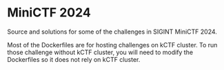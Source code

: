# MiniCTF 2024

Source and solutions for some of the challenges in SIGINT MiniCTF 2024.

Most of the Dockerfiles are for hosting challenges on kCTF cluster. To run those challenge without kCTF cluster, you will need to modify the Dockerfiles so it does not rely on kCTF cluster.
